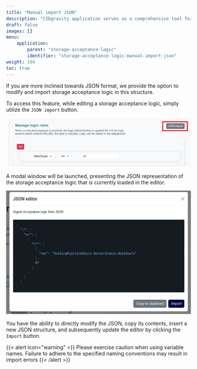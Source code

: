 ```yaml
---
title: "Manual import JSON"
description: "CIDgravity application serves as a comprehensive tool for managing settings, clients, and the acceptance rules of pricing models"
draft: false
images: []
menu:
    application:
        parent: "storage-acceptance-logic"
        identifier: "storage-acceptance-logic-manual-import-json"
weight: 104
toc: true
---
```


If you are more inclined towards JSON format, we provide the option to modify and import storage acceptance logic in this structure.

To access this feature, while editing a storage acceptance logic, simply utilize the `JSON import` button.

![Acceptance JSON import for a storage acceptance logic](access-json-import-acceptance-logic.png)

A modal window will be launched, presenting the JSON representation of the storage acceptance logic that is currently loaded in the editor.

![Modal JSON import for a storage acceptance logic](modal-json-import.png)

You have the ability to directly modify the JSON, copy its contents, insert a new JSON structure, and subsequently update the editor by clicking the `Import` button.

{{< alert icon="warning" >}}
Please exercise caution when using variable names. Failure to adhere to the specified naming conventions may result in import errors
{{< /alert >}}